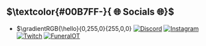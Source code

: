 ## $\textcolor{#00B7FF-}{ 🌐 Socials 🌐}$
- $\gradientRGB{\hello}{0,255,0}{255,0,0}
[![Discord](https://img.shields.io/badge/Discord-%237289DA.svg?logo=discord&logoColor=white)](https://dsc.gg/FuneralOT) 
[![Instagram](https://img.shields.io/badge/Instagram-%23E4405F.svg?logo=Instagram&logoColor=white)](https://instagram.com/Aerwix) 
[![Twitch](https://img.shields.io/badge/Twitch-%239146FF.svg?logo=Twitch&logoColor=white)](https://twitch.tv/Aerwix)
[![FuneralOT](https://img.shields.io/discord/528117503952551936.svg?style=flat-square&logo=discord)](https://dsc.gg/FuneralOT)


<!-- Proudly created with GPRM ( https://gprm.itsvg.in ) -->
